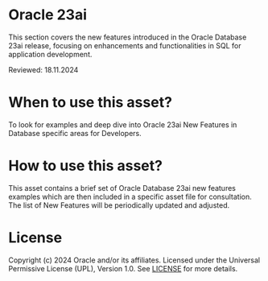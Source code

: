 # Oracle 23ai
This section covers the new features introduced in the Oracle Database 23ai release, focusing on enhancements and functionalities in SQL for application development.

Reviewed: 18.11.2024

# When to use this asset?
To look for examples and deep dive into Oracle 23ai New Features in Database specific areas for Developers.

# How to use this asset?
This asset contains a brief set of Oracle Database 23ai new features examples which are then included in a specific asset file for consultation.
The list of New Features will be periodically updated and adjusted.
<!-- --## Features
--### Aggregation over INTERVAL Data Types
-- - **Description**: Pass INTERVAL data types to SUM and AVG aggregate functions.
-- - **Example**: ```sqlSELECT SUM(interval_column) FROM table_name;`
--### Client Describe Call Support for Tag Options
-- - **Description**: Store and retrieve metadata about database objects using annotations.
-- - **Example**: `ALTER TABLE table_name ANNOTATE 'key' = 'value';`
--### DEFAULT ON NULL for UPDATE Statements
-- - **Description**: Define columns as DEFAULT ON NULL for update operations.
-- - **Example**: `UPDATE table_name SET column_name = DEFAULT ON NULL WHERE condition;`
--### Data Quality Operators
-- - **Description**: Introduces PHONIC_ENCODE and FUZZY_MATCH operators for string matching.
-- - **Example**: `SELECT PHONIC_ENCODE('word'), FUZZY_MATCH('string1', 'string2') FROM dual;`
--### Data Use Case Domains
-- - **Description**: Define and apply constraints for common values like credit card numbers.
-- - **Example**: `CREATE DOMAIN email_domain AS VARCHAR2(255) CHECK (REGEXP_LIKE(value, '^[\w._%+-]+@[\w.-]+\.[a-zA-Z]{2,}$'));`
-- ### Direct Joins for UPDATE and DELETE Statements
-- - **Description**: Join target tables in UPDATE and DELETE statements using the FROM clause.
-- - **Example**: `UPDATE table1 SET column1 = table2.column2 FROM table2 WHERE table1.id = table2.id;`
-- ### GROUP BY Column Alias or Position
-- - **Description**: Use column aliases or SELECT item positions in GROUP BY clauses.
-- - **Example**: `SELECT column1 AS col1, SUM(column2) FROM table_name GROUP BY col1;`
-- ### IF [NOT] EXISTS Syntax Support
-- - **Description**: Support for IF EXISTS and IF NOT EXISTS syntax in DDL operations.
-- - **Example**: `CREATE TABLE IF NOT EXISTS table_name (column1 datatype);`
-- ### New Database Role for Application Developers
-- - **Description**: Introduces DB_DEVELOPER_ROLE with necessary privileges for developers.
-- - **Example**: `GRANT DB_DEVELOPER_ROLE TO user_name;`
-- ### Oracle SQL Access to Kafka
-- - **Description**: Efficient access to data streams from Apache Kafka and OCI Streaming Service.
-- - **Example**: `SELECT * FROM kafka_table WHERE topic = 'topic_name';`
-- ### SELECT Without FROM Clause
-- - **Description**: Run SELECT expression-only queries without a FROM clause.
-- - **Example**: `SELECT 1+1;`
-- ### SQL BOOLEAN Data Type
-- - **Description**: Supports ISO SQL standard-compliant BOOLEAN data type.
-- - **Example**: `CREATE TABLE table_name (column1 BOOLEAN);`
-- ### SQL UPDATE RETURN Clause Enhancements
-- - **Description**: Enhanced RETURNING INTO clause for reporting old and new values.
-- - **Example**: `UPDATE table_name SET column1 = 'new_value' RETURNING column1 INTO :old_value;`
-- ### Schema Annotations
-- - **Description**: Store and retrieve metadata about database objects using name-value pairs.
-- - **Example**: `ANNOTATE SCHEMA 'key' = 'value';`
-- ### Table Value Constructor
-- - **Description**: Supports VALUES clause for SELECT, INSERT, and MERGE statements.
-- - **Example**: `INSERT INTO table_name VALUES (1, 'value');`
-- ### Ubiquitous Search With DBMS_SEARCH Packages
-- - **Description**: Index multiple schema objects for full-text search using DBMS_SEARCH.
-- - **Example**: `EXEC DBMS_SEARCH.CREATE_INDEX('index_name', 'table_name');-->

# License
Copyright (c) 2024 Oracle and/or its affiliates.
Licensed under the Universal Permissive License (UPL), Version 1.0.
See [LICENSE](https://github.com/oracle-devrel/technology-engineering/blob/main/LICENSE) for more details.